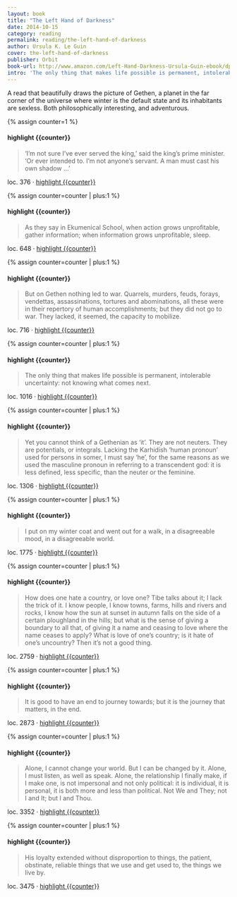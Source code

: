 ```yaml
---
layout: book
title: "The Left Hand of Darkness"
date: 2014-10-15
category: reading
permalink: reading/the-left-hand-of-darkness
author: Ursula K. Le Guin
cover: the-left-hand-of-darkness
publisher: Orbit
book-url: http://www.amazon.com/Left-Hand-Darkness-Ursula-Guin-ebook/dp/B009SQ017O/
intro: 'The only thing that makes life possible is permanent, intolerable uncertainty: not knowing what comes next.'
---
```


A read that beautifully draws the picture of Gethen, a planet in the far corner of the universe where winter is the default state and its inhabitants are sexless. Both philosophically interesting, and adventurous.

{% assign counter=1 %}
#### highlight {{counter}}
>‘I’m not sure I’ve ever served the king,’ said the king’s prime minister. ‘Or ever intended to. I’m not anyone’s servant. A man must cast his own shadow …’

loc. 376 &middot; [highlight {{counter}}](#highlight-{{counter}})

{% assign counter=counter | plus:1 %}
#### highlight {{counter}}
>As they say in Ekumenical School, when action grows unprofitable, gather information; when information grows unprofitable, sleep.

loc. 648 &middot; [highlight {{counter}}](#highlight-{{counter}})

{% assign counter=counter | plus:1 %}
#### highlight {{counter}}
>But on Gethen nothing led to war. Quarrels, murders, feuds, forays, vendettas, assassinations, tortures and abominations, all these were in their repertory of human accomplishments; but they did not go to war. They lacked, it seemed, the capacity to mobilize.

loc. 716 &middot; [highlight {{counter}}](#highlight-{{counter}})

{% assign counter=counter | plus:1 %}
#### highlight {{counter}}
>The only thing that makes life possible is permanent, intolerable uncertainty: not knowing what comes next.

loc. 1016 &middot; [highlight {{counter}}](#highlight-{{counter}})

{% assign counter=counter | plus:1 %}
#### highlight {{counter}}
>Yet you cannot think of a Gethenian as ‘it’. They are not neuters. They are potentials, or integrals. Lacking the Karhidish ‘human pronoun’ used for persons in somer, I must say ‘he’, for the same reasons as we used the masculine pronoun in referring to a transcendent god: it is less defined, less specific, than the neuter or the feminine.

loc. 1306 &middot; [highlight {{counter}}](#highlight-{{counter}})

{% assign counter=counter | plus:1 %}
#### highlight {{counter}}
>I put on my winter coat and went out for a walk, in a disagreeable mood, in a disagreeable world.

loc. 1775 &middot; [highlight {{counter}}](#highlight-{{counter}})

{% assign counter=counter | plus:1 %}
#### highlight {{counter}}
>How does one hate a country, or love one? Tibe talks about it; I lack the trick of it. I know people, I know towns, farms, hills and rivers and rocks, I know how the sun at sunset in autumn falls on the side of a certain ploughland in the hills; but what is the sense of giving a boundary to all that, of giving it a name and ceasing to love where the name ceases to apply? What is love of one’s country; is it hate of one’s uncountry? Then it’s not a good thing.

loc. 2759 &middot; [highlight {{counter}}](#highlight-{{counter}})

{% assign counter=counter | plus:1 %}
#### highlight {{counter}}
>It is good to have an end to journey towards; but it is the journey that matters, in the end.

loc. 2873 &middot; [highlight {{counter}}](#highlight-{{counter}})

{% assign counter=counter | plus:1 %}
#### highlight {{counter}}
>Alone, I cannot change your world. But I can be changed by it. Alone, I must listen, as well as speak. Alone, the relationship I finally make, if I make one, is not impersonal and not only political: it is individual, it is personal, it is both more and less than political. Not We and They; not I and It; but I and Thou.

loc. 3352 &middot; [highlight {{counter}}](#highlight-{{counter}})

{% assign counter=counter | plus:1 %}
#### highlight {{counter}}
>His loyalty extended without disproportion to things, the patient, obstinate, reliable things that we use and get used to, the things we live by.

loc. 3475 &middot; [highlight {{counter}}](#highlight-{{counter}})

